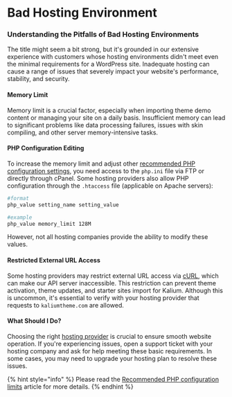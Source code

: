 # Bad Hosting Environment

### Understanding the Pitfalls of Bad Hosting Environments

The title might seem a bit strong, but it's grounded in our extensive experience with customers whose hosting environments didn't meet even the minimal requirements for a WordPress site. Inadequate hosting can cause a range of issues that severely impact your website's performance, stability, and security.

#### Memory Limit

Memory limit is a crucial factor, especially when importing theme demo content or managing your site on a daily basis. Insufficient memory can lead to significant problems like data processing failures, issues with skin compiling, and other server memory-intensive tasks.

#### PHP Configuration Editing

To increase the memory limit and adjust other [recommended PHP configuration settings](../getting-started/introduction/before-getting-started/server-requirements.md), you need access to the `php.ini` file via FTP or directly through cPanel. Some hosting providers also allow PHP configuration through the `.htaccess` file (applicable on Apache servers):

```apache
#format
php_value setting_name setting_value

#example
php_value memory_limit 128M
```

However, not all hosting companies provide the ability to modify these values.

#### Restricted External URL Access

Some hosting providers may restrict external URL access via [cURL](https://www.php.net/manual/en/book.curl.php), which can make our API server inaccessible. This restriction can prevent theme activation, theme updates, and starter sites import for Kalium. Although this is uncommon, it's essential to verify with your hosting provider that requests to `kaliumtheme.com` are allowed.

#### What Should I Do?

Choosing the right [hosting provider](https://kaliumtheme.com/recommendations/) is crucial to ensure smooth website operation. If you're experiencing issues, open a support ticket with your hosting company and ask for help meeting these basic requirements. In some cases, you may need to upgrade your hosting plan to resolve these issues.

{% hint style="info" %}
Please read the [Recommended PHP configuration limits](../getting-started/introduction/before-getting-started/server-requirements.md) article for more details.
{% endhint %}
